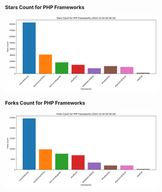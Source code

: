 ### Stars Count for PHP Frameworks

![Stars Chart](./archive/charts/20251030005834_stars_count.png)

### Forks Count for PHP Frameworks

![Forks Chart](./archive/charts/20251030005834_forks_count.png)

